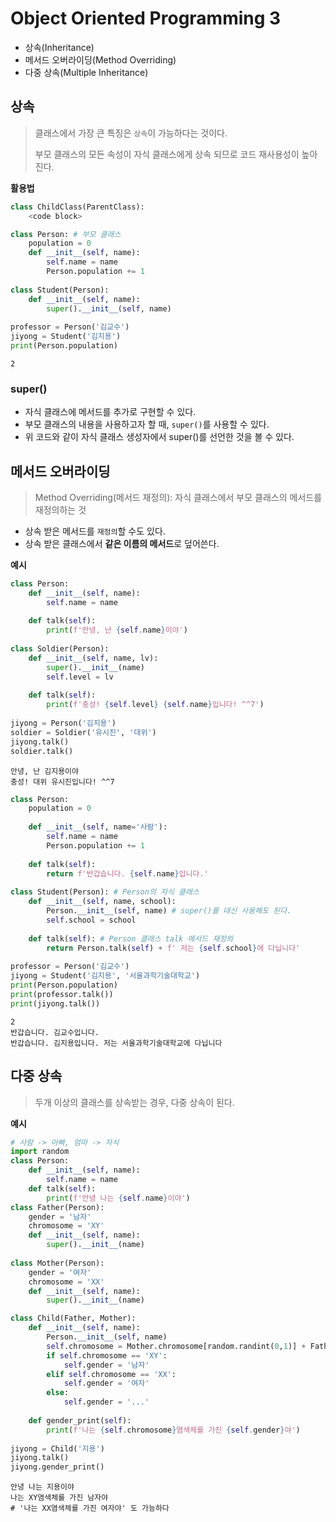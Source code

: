 # Object Oriented Programming 3

- 상속(Inheritance)
- 메서드 오버라이딩(Method Overriding)
- 다중 상속(Multiple Inheritance)



## 상속

> 클래스에서 가장 큰 특징은 `상속`이 가능하다는 것이다.
>
> 부모 클래스의 모든 속성이 자식 클래스에게 상속 되므로 코드 재사용성이 높아진다.



**활용법**

```python
class ChildClass(ParentClass):
    <code block>
```



```python
class Person: # 부모 클래스
    population = 0
    def __init__(self, name):
        self.name = name
        Person.population += 1
        
class Student(Person):
    def __init__(self, name):
        super().__init__(self, name)
        
professor = Person('김교수')
jiyong = Student('김지용')
print(Person.population)
```

```
2
```



### super()

- 자식 클래스에 메서드를 추가로 구현할 수 있다.
- 부모 클래스의 내용을 사용하고자 할 때, `super()`를 사용할 수 있다.
- 위 코드와 같이 자식 클래스 생성자에서 super()를 선언한 것을 볼 수 있다.



## 메서드 오버라이딩

> Method Overriding(메서드 재정의): 자식 클래스에서 부모 클래스의 메서드를 재정의하는 것



- 상속 받은 메서드를 `재정의`할 수도 있다.
- 상속 받은 클래스에서 **같은 이름의 메서드**로 덮어쓴다.



**예시**

```python
class Person:
    def __init__(self, name):
        self.name = name
        
    def talk(self):
        print(f'안녕, 난 {self.name}이야')
    
class Soldier(Person):
    def __init__(self, name, lv):
        super().__init__(name)
        self.level = lv
     
    def talk(self):
        print(f'충성! {self.level} {self.name}입니다! ^^7')
        
jiyong = Person('김지용')
soldier = Soldier('유시진', '대위')
jiyong.talk()
soldier.talk()
```

```
안녕, 난 김지용이야
충성! 대위 유시진입니다! ^^7
```



```python
class Person:
    population = 0
    
    def __init__(self, name='사람'):
        self.name = name
        Person.population += 1
        
    def talk(self):
        return f'반갑습니다. {self.name}입니다.'
    
class Student(Person): # Person의 자식 클래스
    def __init__(self, name, school):
        Person.__init__(self, name) # super()를 대신 사용해도 된다.
        self.school = school
        
    def talk(self): # Person 클래스 talk 메서드 재정의
        return Person.talk(self) + f' 저는 {self.school}에 다닙니다'
    
professor = Person('김교수')
jiyong = Student('김지용', '서울과학기술대학교')
print(Person.population)
print(professor.talk())
print(jiyong.talk())
```

```
2
반갑습니다. 김교수입니다.
반갑습니다. 김지용입니다. 저는 서울과학기술대학교에 다닙니다
```



## 다중 상속

> 두개 이상의 클래스를 상속받는 경우, 다중 상속이 된다.



**예시**

```python
# 사람 -> 아빠, 엄마 -> 자식
import random
class Person:
    def __init__(self, name):
        self.name = name
    def talk(self):
        print(f'안녕 나는 {self.name}이야')
class Father(Person):
    gender = '남자'
    chromosome = 'XY'
    def __init__(self, name):
        super().__init__(name)
      
class Mother(Person):
    gender = '여자'
    chromosome = 'XX'
    def __init__(self, name):
        super().__init__(name)

class Child(Father, Mother):
    def __init__(self, name):
        Person.__init__(self, name)
        self.chromosome = Mother.chromosome[random.randint(0,1)] + Father.chromosome[random.randint(0,1)]
        if self.chromosome == 'XY':
            self.gender = '남자'
        elif self.chromosome == 'XX':
            self.gender = '여자'
        else:
            self.gender = '...'
            
    def gender_print(self):
        print(f'나는 {self.chromosome}염색체를 가진 {self.gender}야')
        
jiyong = Child('지용')
jiyong.talk()
jiyong.gender_print()
```

```
안녕 나는 지용이야
나는 XY염색체를 가진 남자야
# '나는 XX염색체를 가진 여자야' 도 가능하다
```

